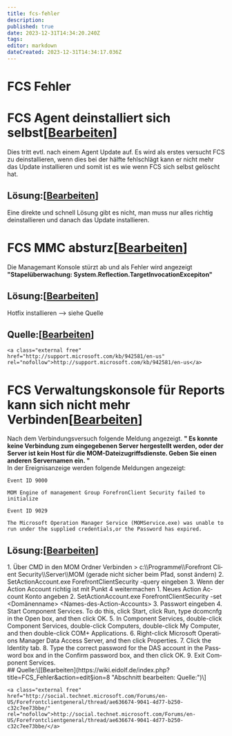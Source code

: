 ```yaml
---
title: fcs-fehler
description: 
published: true
date: 2023-12-31T14:34:20.240Z
tags: 
editor: markdown
dateCreated: 2023-12-31T14:34:17.036Z
---
```


# FCS Fehler

# <span class="mw-headline" id="bkmrk-fcs-agent-deinstalli-1">FCS Agent deinstalliert sich selbst</span><span class="mw-editsection"><span class="mw-editsection-bracket">\[</span>[Bearbeiten](https://wiki.eidolf.de/index.php?title=FCS_Fehler&action=edit&section=1 "Abschnitt bearbeiten: FCS Agent deinstalliert sich selbst")<span class="mw-editsection-bracket">\]</span></span>

Dies tritt evtl. nach einem Agent Update auf. Es wird als erstes versucht FCS zu deinstallieren, wenn dies bei der hälfte fehlschlägt kann er nicht mehr das Update installieren und somit ist es wie wenn FCS sich selbst gelöscht hat.

## <span id="bkmrk--1"></span><span class="mw-headline" id="bkmrk-l%C3%B6sung%3A">Lösung:</span><span class="mw-editsection"><span class="mw-editsection-bracket">\[</span>[Bearbeiten](https://wiki.eidolf.de/index.php?title=FCS_Fehler&action=edit&section=2 "Abschnitt bearbeiten: Lösung:")<span class="mw-editsection-bracket">\]</span></span>

Eine direkte und schnell Lösung gibt es nicht, man muss nur alles richtig deinstallieren und danach das Update installieren.

# <span class="mw-headline" id="bkmrk-fcs-mmc-absturz">FCS MMC absturz</span><span class="mw-editsection"><span class="mw-editsection-bracket">\[</span>[Bearbeiten](https://wiki.eidolf.de/index.php?title=FCS_Fehler&action=edit&section=3 "Abschnitt bearbeiten: FCS MMC absturz")<span class="mw-editsection-bracket">\]</span></span>

Die Managemant Konsole stürzt ab und als Fehler wird angezeigt **"Stapelüberwachung: System.Reflection.TargetInvocationExcepiton"**

## <span id="bkmrk--2"></span><span class="mw-headline" id="bkmrk-l%C3%B6sung%3A-1">Lösung:</span><span class="mw-editsection"><span class="mw-editsection-bracket">\[</span>[Bearbeiten](https://wiki.eidolf.de/index.php?title=FCS_Fehler&action=edit&section=4 "Abschnitt bearbeiten: Lösung:")<span class="mw-editsection-bracket">\]</span></span>

Hotfix installieren --&gt; siehe Quelle

## <span class="mw-headline" id="bkmrk-quelle%3A">Quelle:</span><span class="mw-editsection"><span class="mw-editsection-bracket">\[</span>[Bearbeiten](https://wiki.eidolf.de/index.php?title=FCS_Fehler&action=edit&section=5 "Abschnitt bearbeiten: Quelle:")<span class="mw-editsection-bracket">\]</span></span>

```
<a class="external free" href="http://support.microsoft.com/kb/942581/en-us" rel="nofollow">http://support.microsoft.com/kb/942581/en-us</a>
```

# <span id="bkmrk--4"></span><span class="mw-headline" id="bkmrk-fcs-verwaltungskonso-1">FCS Verwaltungskonsole für Reports kann sich nicht mehr Verbinden</span><span class="mw-editsection"><span class="mw-editsection-bracket">\[</span>[Bearbeiten](https://wiki.eidolf.de/index.php?title=FCS_Fehler&action=edit&section=6 "Abschnitt bearbeiten: FCS Verwaltungskonsole für Reports kann sich nicht mehr Verbinden")<span class="mw-editsection-bracket">\]</span></span>

Nach dem Verbindungsversuch folgende Meldung angezeigt. **" Es konnte keine Verbindung zum eingegebenen Server hergestellt werden, oder der Server ist kein Host für die MOM-Dateizugriffsdienste. Geben Sie einen anderen Servernamen ein. "**  
In der Ereignisanzeige werden folgende Meldungen angezeigt:

```
Event ID 9000

MOM Engine of management Group ForefronClient Security failed to initialize
```

```
Event ID 9029

The Microsoft Operation Manager Service (MOMService.exe) was unable to run under the supplied credentials,or the Password has expired.
```

## <span id="bkmrk--5"></span><span class="mw-headline" id="bkmrk-l%C3%B6sung%3A-2">Lösung:</span><span class="mw-editsection"><span class="mw-editsection-bracket">\[</span>[Bearbeiten](https://wiki.eidolf.de/index.php?title=FCS_Fehler&action=edit&section=7 "Abschnitt bearbeiten: Lösung:")<span class="mw-editsection-bracket">\]</span></span>

<div class="vector-body" id="bkmrk-%C3%9Cber-cmd-in-den-mom-"><div class="mw-body-content mw-content-ltr" dir="ltr" lang="de"><div class="mw-parser-output">1. Über CMD in den MOM Ordner Verbinden &gt; c:\\Programme\\Forefront Client Security\\Server\\MOM (gerade nicht sicher beim Pfad, sonst ändern)
2. SetActionAccount.exe ForefrontClientSecurity -query eingeben
3. Wenn der Action Account richtig ist mit Punkt 4 weitermachen 
    1. Neues Action Account Konto angeben
    2. SetActionAccount.exe ForefrontClientSecurity -set &lt;Domänenname&gt; &lt;Names-des-Action-Accounts&gt;
    3. Passwort eingeben
4. Start Component Services. To do this, click Start, click Run, type dcomcnfg in the Open box, and then click OK.
5. In Component Services, double-click Component Services, double-click Computers, double-click My Computer, and then double-click COM+ Applications.
6. Right-click Microsoft Operations Manager Data Access Server, and then click Properties.
7. Click the Identity tab.
8. Type the correct password for the DAS account in the Password box and in the Confirm password box, and then click OK.
9. Exit Component Services.

</div></div></div>## <span class="mw-headline" id="bkmrk-quelle%3A-1">Quelle:</span><span class="mw-editsection"><span class="mw-editsection-bracket">\[</span>[Bearbeiten](https://wiki.eidolf.de/index.php?title=FCS_Fehler&action=edit&section=8 "Abschnitt bearbeiten: Quelle:")<span class="mw-editsection-bracket">\]</span></span>

```
<a class="external free" href="http://social.technet.microsoft.com/Forums/en-US/Forefrontclientgeneral/thread/ae636674-9041-4d77-b250-c32c7ee73bbe/" rel="nofollow">http://social.technet.microsoft.com/Forums/en-US/Forefrontclientgeneral/thread/ae636674-9041-4d77-b250-c32c7ee73bbe/</a>
```